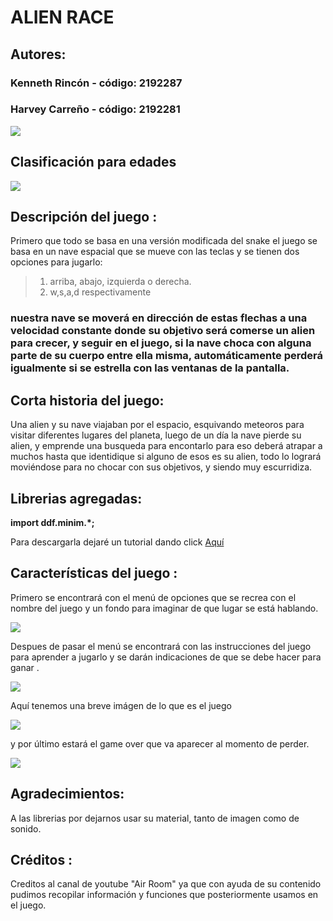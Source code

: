 
# ALIEN RACE
## Autores:

### Kenneth Rincón - código: 2192287
### Harvey Carreño - código: 2192281



![](https://www.pngitem.com/pimgs/m/81-816220_transparent-nave-png-imagenes-de-naves-espaciales-animados.png)


## Clasificación para edades

![](https://lh3.googleusercontent.com/-n3K0jAaeQokMQX8EsANlxgfhTuqzWY0h7kby9H01TomaxoerdpMAk4IfpDegWLAfyqS=s85)

## Descripción del juego :

Primero que todo se basa en una versión modificada del snake  el juego se basa en un nave espacial que se mueve con las teclas y se tienen dos opciones para jugarlo:
>  1. arriba, abajo, izquierda o derecha.
>  2.  w,s,a,d respectivamente

### nuestra nave se moverá en dirección de estas flechas a una velocidad constante donde su objetivo será comerse un alien para crecer, y seguir en el juego, si la nave choca con alguna parte de su cuerpo entre ella misma, automáticamente perderá igualmente si se estrella con las ventanas de la pantalla.

## Corta historia del juego:
 Una alien y su nave viajaban por el espacio, esquivando meteoros para visitar diferentes lugares del planeta,  luego de un día la nave pierde su alien, y emprende una busqueda para encontarlo para eso deberá atrapar a muchos hasta que identidique si alguno de esos es su alien, todo lo logrará moviéndose para no chocar con sus objetivos, y siendo muy escurridiza.

## Librerias agregadas:
**import ddf.minim.*;**

Para descargarla dejaré un tutorial dando click [Aquí](https://www.youtube.com/watch?v=Ty9Q8m2m_qc&t=106s "Aquí")


## Características del juego :
Primero se encontrará con el menú de opciones que se recrea con el nombre del juego y un fondo para imaginar de que lugar se está hablando.


![](https://lh3.googleusercontent.com/mfxqPeU6_2g_4rwPNzCvWxvHyYA5QWDtrzYyYDl4vFJp3goFtgV5MYAQw63wcy99IL4f458=s622)



Despues de pasar el menú  se encontrará con las instrucciones del juego  para aprender a jugarlo y se darán indicaciones de que se debe hacer para ganar .


![](https://lh3.googleusercontent.com/k3RYbqvJfwz8K0Vu9r7jCbpCyfnidHIHC_TxHnq2HgvrcTvxnnWIKXqk74mEvW0iXXMORw=s500)


Aquí tenemos una breve imágen de lo que es el juego 

![](https://lh3.googleusercontent.com/qFcIiQhW1MZKXqh5FPdi9CbuWXiigFQn981ofAnNc_xpRuBE97f7qm94txshOBQS2C8Skw=s660)


y por último estará el game over que  va aparecer al momento de perder.


![](https://lh3.googleusercontent.com/vXpfJj1fdGqVVTl4Z-APyuwgjc3xC0RQ7mLvhQLKJ-Eh8uAu_oDHplTXwRfYF4G4RJ9Kxw=s600)


## **Agradecimientos:**

A las librerias por dejarnos usar su material, tanto de imagen como de sonido.
## Créditos :
Creditos al canal de youtube "Air Room" ya que con ayuda de su contenido pudimos recopilar información y funciones que posteriormente usamos en el juego.

